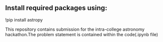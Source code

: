 ## Install required packages using:
!pip install astropy
 
 
 
 This repository contains submission for the intra-college astronomy hackathon.The problem statement is contained within the code(.ipynb file)
